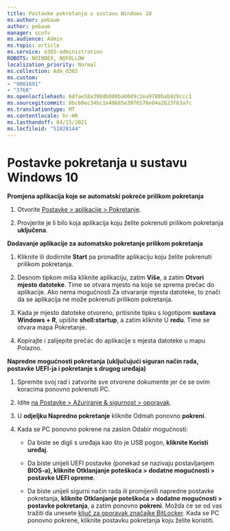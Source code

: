 ```yaml
---
title: Postavke pokretanja u sustavu Windows 10
ms.author: pebaum
author: pebaum
manager: scotv
ms.audience: Admin
ms.topic: article
ms.service: o365-administration
ROBOTS: NOINDEX, NOFOLLOW
localization_priority: Normal
ms.collection: Adm_O365
ms.custom:
- "9001691"
- "3768"
ms.openlocfilehash: 6dfae58a398db088ba00d9c2ea9788bab929ccc1
ms.sourcegitcommit: 8bc60ec34bc1e40685e3976576e04a2623f63a7c
ms.translationtype: MT
ms.contentlocale: hr-HR
ms.lasthandoff: 04/15/2021
ms.locfileid: "51828144"
---
```

# <a name="startup-settings-in-windows-10"></a>Postavke pokretanja u sustavu Windows 10

**Promjena aplikacija koje se automatski pokreće prilikom pokretanja**

1. Otvorite [Postavke > aplikacije > Pokretanje](ms-settings:startupapps?activationSource=GetHelp).

2. Provjerite je li bilo koja aplikacija koju želite pokrenuti prilikom pokretanja **uključena**.

**Dodavanje aplikacije za automatsko pokretanje prilikom pokretanja**

1. Kliknite ili dodirnite **Start** pa pronađite aplikaciju koju želite pokrenuti prilikom pokretanja.

2. Desnom tipkom miša kliknite aplikaciju, zatim **Više**, a zatim **Otvori mjesto datoteke**. Time se otvara mjesto na koje se sprema prečac do aplikacije. Ako nema mogućnosti Za otvaranje mjesta datoteke, to znači da se aplikacija ne može pokrenuti prilikom pokretanja.

3. Kada je mjesto datoteke otvoreno, pritisnite tipku s logotipom **sustava Windows + R**, upišite **shell:startup**, a zatim kliknite U **redu**. Time se otvara mapa Pokretanje.

4. Kopirajte i zalijepite prečac do aplikacije s mjesta datoteke u mapu Polazno.

**Napredne mogućnosti pokretanja (uključujući siguran način rada, postavke UEFI-ja i pokretanje s drugog uređaja)**

1. Spremite svoj rad i zatvorite sve otvorene dokumente jer će se ovim koracima ponovno pokrenuti PC.

2. Idite [na Postavke > Ažuriranje & sigurnost > oporavak](ms-settings:recovery?activationSource=GetHelp).

3. U **odjeljku Napredno pokretanje** kliknite Odmah ponovno **pokreni**. 

4. Kada se PC ponovno pokrene na zaslon Odabir mogućnosti:

    - Da biste se digli s uređaja kao što je USB pogon, **kliknite Koristi uređaj**.

    - Da biste unijeli UEFI postavke (ponekad se nazivaju postavljanjem **BIOS-a), kliknite Otklanjanje poteškoća > dodatne mogućnosti > postavke UEFI opreme**. 

    - Da biste unijeli sigurni način rada ili promijenili napredne postavke pokretanja, **kliknite Otklanjanje poteškoća > dodatne mogućnosti > postavke pokretanja**, a zatim ponovno **pokreni**. Možda će se od vas tražiti da unesete [ključ za oporavak značajke BitLocker](https://support.microsoft.com/help/4026181/windows-10-find-my-bitlocker-recovery-key). Kada se PC ponovno pokrene, kliknite postavku pokretanja koju želite koristiti.
